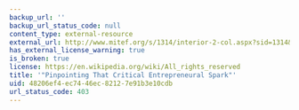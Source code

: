 ```yaml
---
backup_url: ''
backup_url_status_code: null
content_type: external-resource
external_url: http://www.mitef.org/s/1314/interior-2-col.aspx?sid=1314&gid=5&pgid=5818
has_external_license_warning: true
is_broken: true
license: https://en.wikipedia.org/wiki/All_rights_reserved
title: '"Pinpointing That Critical Entrepreneural Spark"'
uid: 48206ef4-ec74-46ec-8212-7e91b3e10cdb
url_status_code: 403
---
```

